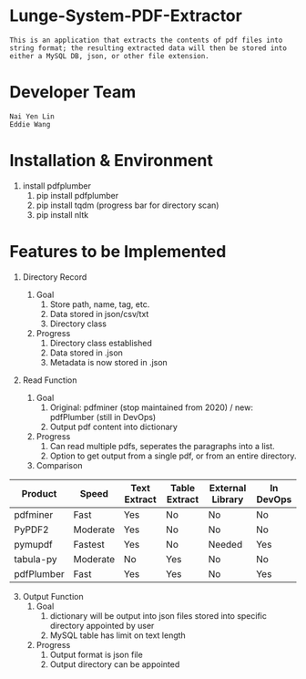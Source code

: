 # Lunge-System-PDF-Extractor 
    This is an application that extracts the contents of pdf files into string format; the resulting extracted data will then be stored into either a MySQL DB, json, or other file extension.
# Developer Team
    Nai Yen Lin
    Eddie Wang
# Installation & Environment
1. install pdfplumber
    1. pip install pdfplumber
    2. pip install tqdm (progress bar for directory scan)
    3. pip install nltk 


# Features to be Implemented
1. Directory Record
    1. Goal 
        1. Store path, name, tag, etc.
        2. Data stored in json/csv/txt
        3. Directory class
    2. Progress
        1. Directory class established
        2. Data stored in .json
        3. Metadata is now stored in .json

2. Read Function
    1. Goal
        1. Original: pdfminer (stop maintained from 2020) / new: pdfPlumber (still in DevOps)
        2. Output pdf content into dictionary
    2. Progress
        1. Can read multiple pdfs, seperates the paragraphs into a list.
        2. Option to get output from a single pdf, or from an entire directory. 
    3. Comparison

| Product      | Speed       | Text Extract | Table Extract | External Library | In DevOps |
| -----------  | ----------- | ------------ | ------------- | ---------------- | --------- |         
| pdfminer     | Fast        | Yes          | No            | No               | No        |
| PyPDF2       | Moderate    | Yes          | No            | No               | No        |
| pymupdf      | Fastest     | Yes          | No            | Needed           | Yes       |
| tabula-py    | Moderate    | No           | Yes           | No               | No        |
| pdfPlumber   | Fast        | Yes          | Yes           | No               | Yes       |     

3. Output Function
    1. Goal
        1. dictionary will be output into json files stored into specific directory appointed by user
        2. MySQL table has limit on text length
    2. Progress
        1. Output format is json file
        2. Output directory can be appointed 
